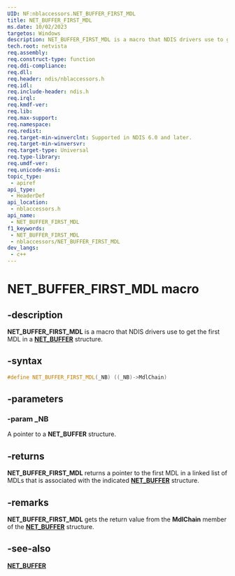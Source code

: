 ```yaml
---
UID: NF:nblaccessors.NET_BUFFER_FIRST_MDL
title: NET_BUFFER_FIRST_MDL
ms.date: 10/02/2023
targetos: Windows
description: NET_BUFFER_FIRST_MDL is a macro that NDIS drivers use to get the first MDL in a NET_BUFFER structure.
tech.root: netvista 
req.assembly: 
req.construct-type: function
req.ddi-compliance: 
req.dll: 
req.header: ndis/nblaccessors.h
req.idl: 
req.include-header: ndis.h
req.irql: 
req.kmdf-ver: 
req.lib: 
req.max-support: 
req.namespace: 
req.redist: 
req.target-min-winverclnt: Supported in NDIS 6.0 and later.
req.target-min-winversvr: 
req.target-type: Universal
req.type-library: 
req.umdf-ver: 
req.unicode-ansi: 
topic_type:
 - apiref
api_type:
 - HeaderDef
api_location:
 - nblaccessors.h
api_name:
 - NET_BUFFER_FIRST_MDL
f1_keywords:
 - NET_BUFFER_FIRST_MDL
 - nblaccessors/NET_BUFFER_FIRST_MDL
dev_langs:
 - c++
---
```


# NET_BUFFER_FIRST_MDL macro


## -description

**NET_BUFFER_FIRST_MDL** is a macro that NDIS drivers use to get the first MDL in a [**NET_BUFFER**](../nbl/ns-nbl-net_buffer.md) structure.

## -syntax

```cpp
#define NET_BUFFER_FIRST_MDL(_NB) ((_NB)->MdlChain)
```

## -parameters

### -param _NB

A pointer to a **NET_BUFFER** structure.

## -returns

**NET_BUFFER_FIRST_MDL** returns a pointer to the first MDL in a linked list of MDLs that is associated with the indicated [**NET_BUFFER**](../nbl/ns-nbl-net_buffer.md) structure.

## -remarks

**NET_BUFFER_FIRST_MDL** gets the return value from the **MdlChain** member of the [**NET_BUFFER**](../nbl/ns-nbl-net_buffer.md) structure.

## -see-also

[**NET_BUFFER**](../nbl/ns-nbl-net_buffer.md)


